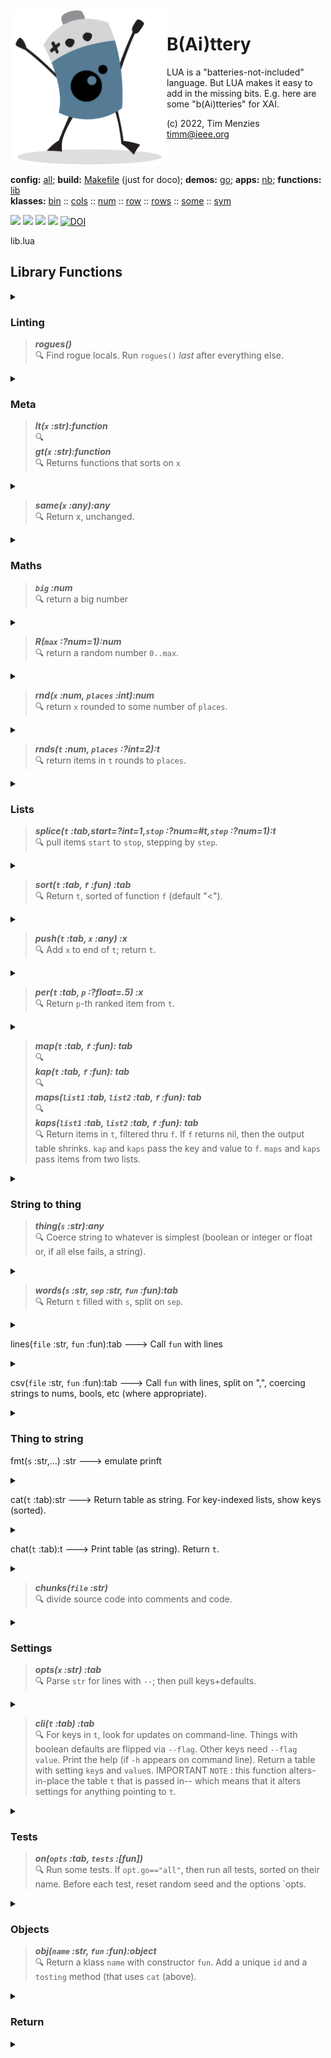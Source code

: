 <img align=left width=250   src="bat2.png">

# B(Ai)ttery
LUA is a "batteries-not-included" language.
But LUA makes it easy to add in the  missing bits.
E.g. here are some "b(Ai)tteries" for XAI.

(c) 2022, Tim Menzies<br><timm@ieee.org>
<br clear=all>

**config:** [all](all.html);
**build:** [Makefile](https://github.com/timm/shortr/blob/master/etc/src/Makefile)
(just for doco);
**demos:** [go](go.html);
**apps:** [nb](nb.html);
**functions:** [lib](lib.html)    
**klasses:** [bin](bin.html)
:: [cols](cols.html)
:: [num](num.html)
:: [row](row.html)
:: [rows](rows.html)
:: [some](some.html)
:: [sym](sym.html)

<a href=".."><img src="https://img.shields.io/badge/Language--lua-%232C2D72.svg?logo=lua&logoColor=white"></a>
<a href=".."><img src="https://img.shields.io/badge/checked--by-syntastic-yellow"></a>
<a href="https://github.com/timm/shortr/actions/workflows/tests.yml"><img src="https://github.com/timm/shortr/actions/workflows/tests.yml/badge.svg"></a>
<a href="https://opensource.org/licenses/BSD-2-Clause"><img  src="https://img.shields.io/badge/License-BSD%202--Clause-orange.svg"></a>
<a href="https://zenodo.org/badge/latestdoi/206205826"> <img  src="https://zenodo.org/badge/206205826.svg" alt="DOI"></a> 


lib.lua
## Library Functions


<details><summary></summary>

```lua
local m={}
```

</details>


### Linting

> ***rogues()***<br>:mag:  Find rogue locals. Run `rogues()` _last_ after everything else.


<details><summary></summary>

```lua
local b4={}; for k,v in pairs(_ENV) do b4[k]=k end
function m.rogues()
  for k,v in pairs(_ENV) do if not b4[k] then print("?",k,type(v)) end end end
```

</details>


### Meta

> ***lt(`x` :str):function***<br>:mag:  
> ***gt(`x` :str):function***<br>:mag:  Returns functions that sorts on `x`


<details><summary></summary>

```lua
function m.lt(x) return function(a,b) return a[x] < b[x] end end
function m.gt(x) return function(a,b) return a[x] > b[x] end end
```

</details>


> ***same(`x` :any):any***<br>:mag:  Return x, unchanged.


<details><summary></summary>

```lua
m.same=function(x) return x end
```

</details>


### Maths

> ***`big` :num***<br>:mag:  return a big number


<details><summary></summary>

```lua
m.big = math.huge
```

</details>


> ***R(`max` :?num=1):num***<br>:mag:  return a random number `0..max`.


<details><summary></summary>

```lua
m.R = math.random
```

</details>


> ***rnd(`x` :num, `places` :int):num***<br>:mag:  return `x` rounded to some number of `places`.


<details><summary></summary>

```lua
function m.rnd(x, places)
  local mult = 10^(places or 2)
  return math.floor(x * mult + 0.5) / mult end

function m.small(min,x) return min<1 and n^min or x end
```

</details>


> ***rnds(`t` :num, `places` :?int=2):t***<br>:mag:  return items in `t` rounds to `places`.


<details><summary></summary>

```lua
function m.rnds(t, places)
  local u={};for k,x in pairs(t) do u[k]=m.rnd(x,places or 2)end;return u end
```

</details>


###  Lists

> ***splice(`t` :tab,start=?int=1,`stop` :?num=#t,`step` :?num=1):t***<br>:mag:  pull items
`start` to `stop`, stepping by `step`. 


<details><summary></summary>

```lua
function m.splice(t, start, stop, step)
  local u={}
  for n=(start or 1)//1,(stop or #t)//1,(step or 1)//1 do u[1+#u]=t[n] end
  return u end
```

</details>


> ***sort(`t` :tab, `f` :fun) :tab***<br>:mag:  Return `t`, sorted of function `f` (default "<").


<details><summary></summary>

```lua
function m.sort(t,f) table.sort(t,f); return t end
```

</details>


> ***push(`t` :tab, `x` :any) :x***<br>:mag:  Add `x` to end of `t`; return `t`.


<details><summary></summary>

```lua
function m.push(t,x) t[1+#t] = x; return x end
```

</details>


> ***per(`t` :tab, `p` :?float=.5) :x***<br>:mag:  Return `p`-th ranked item from `t`.


<details><summary></summary>

```lua
function m.per(t,p) p=p*#t//1; return t[math.max(1,math.min(#t,p))] end
```

</details>


> ***map(`t` :tab, `f` :fun): tab***<br>:mag:  
> ***kap(`t` :tab, `f` :fun): tab***<br>:mag:  
> ***maps(`list1` :tab, `list2` :tab, `f` :fun): tab***<br>:mag:  
> ***kaps(`list1` :tab, `list2` :tab, `f` :fun): tab***<br>:mag:  Return items in `t`, filtered thru `f`.
If `f` returns nil, then the output table shrinks. `kap` and `kaps` pass the
key and value to `f`. `maps` and `kaps` pass items from two lists.


<details><summary></summary>

```lua
function m.map(t,f,     u) u={};for _,x in pairs(t) do u[1+#u]=f(x) end;return u end
function m.kap(t,f,     u) u={};for k,x in pairs(t) do u[1+#u]=f(k,x) end;return u end
function m.maps(t,u,f,  v) v={};for k,x in pairs(t) do v[1+#v]=f(x,u[k]) end;return v end
function m.kaps(t,u,f,  v) v={};for k,x in pairs(t) do v[1+#v]=f(k,x,u[k]) end;return v end
```

</details>


### String to thing

> ***thing(`s` :str):any***<br>:mag:  Coerce string to whatever
is simplest (boolean or integer or float or, if all else fails, a string).


<details><summary></summary>

```lua
function m.thing(x)
  x = x:match"^%s*(.-)%s*$"
  if x=="true" then return true elseif x=="false" then return false else
    return math.tointeger(x) or tonumber(x) or x end  end
```

</details>


> ***words(`s` :str, `sep` :str, `fun` :fun):tab***<br>:mag:  Return `t` filled with `s`, split  on `sep`.


<details><summary></summary>

```lua
function m.words(s,sep,fun,      t)
   fun = fun or m.same
   t={};for x in s:gmatch(m.fmt("([^%s]+)",sep)) do t[1+#t]=fun(x) end; return t end
```

</details>


lines(`file` :str,  `fun` :fun):tab ---> Call `fun` with lines


<details><summary></summary>

```lua
function m.lines(file, fun)
  local file = io.input(file)
  while true do
    local line = io.read()
    if not line then return io.close(file) else fun(line) end end end
```

</details>


csv(`file` :str,  `fun` :fun):tab ---> Call `fun` with lines, split on ",", 
coercing strings to nums, bools, etc (where appropriate).


<details><summary></summary>

```lua
function m.csv(file,fun)
  m.lines(file, function(line) fun(m.words(line, ",", m.thing)) end) end 
```

</details>


### Thing to string

fmt(`s` :str,...) :str ---> emulate prinft


<details><summary></summary>

```lua
m.fmt=string.format
```

</details>


cat(`t` :tab):str ---> Return table as string. For key-indexed lists, show keys (sorted).


<details><summary></summary>

```lua
function m.cat(t,    key,u)
  function key(k,v) if (tostring(k)):sub(1,1)~="_" then return m.fmt(":%s %s",k,v) end end
  u=  #t>1 and m.map(t,f or tostring) or m.sort(m.kap(t,key))
  return (t._is or "").."{"..table.concat(u," ").."}" end
```

</details>


chat(`t` :tab):t ---> Print table (as string). Return `t`.


<details><summary></summary>

```lua
function m.chat(t) print(m.cat(t)); return t end
```

</details>


> ***chunks(`file` :str)***<br>:mag:  divide source code into comments and code.


<details><summary></summary>

```lua
function m.chunks(file)
  local b4,now,t = 0,0,{}
  local hints=function(s) 
     return s:gsub("([%w]+):","`%1` :") 
             :gsub("([^\n]+) [-][-]>([^\n]+)","> ***%1***<br>:mag: %2") 
  end ------------------------
  local show = function(what,t) 
    if t[#t]:find"^[%s]*$" then t[#t]=nil end
    local s= table.concat(t,"\n") 
    print(what==0 and (hints(s).."\n") or (
          "\n<details><summary></summary>\n\n```lua\n" 
          ..s.."\n```\n\n</details>\n\n")) 
  end --------------------
  m.lines(file, function(s)
    now = b4
    if s:sub(1,3)=="-- " then now=0; s=s:sub(4) elseif s:find"^%S" then now=1 end
    if now==b4 then t[1+#t]=s else show(b4,t); t={s} end
    b4 = now end)
  show(now,t) end 
```

</details>


### Settings

> ***opts(`x` :str) :tab***<br>:mag:  Parse `str` for lines with `--`; then pull keys+defaults. 


<details><summary></summary>

```lua
function m.opts(x)
  local t = {}
  x:gsub("\n  ([-][^%s]+)[%s]+([-][-]([^%s]+))[^\n]*%s([^%s]+)",
           function(f1,f2,k,x) t[k] = m.thing(x) end)
  t._HELP = x
  return t end
```

</details>


> ***cli(`t` :tab) :tab***<br>:mag:  For keys in `t`, look for updates on command-line. 
Things with boolean defaults are flipped via `--flag`. 
Other keys need `--flag value`.  Print the help
(if `-h` appears on command line). Return a table with setting `key`s and
`value`s. IMPORTANT `NOTE` : this function alters-in-place the table `t`
that is passed in-- which means that it alters settings for anything pointing
to `t`.


<details><summary></summary>

```lua
function m.cli(t)
  for key,x in pairs(t) do 
    x = tostring(x)
    local long, short = "--"..key, "-"..key:sub(1,1)
    for n,flag in ipairs(arg) do 
      if flag==short or flag==long then
        x = x=="false" and "true" or x=="true" and "false" or arg[n+1] 
        t[key] = m.thing(x) end end end
  if t.help then os.exit(print(t._HELP:gsub("[%u][%u%d]+","\27[1;32m%1\27[0m"),"")) end 
  return t end
```

</details>


### Tests

> ***on(`opts` :tab, `tests` :[fun])***<br>:mag:  Run some tests.
If  `opt.go=="all"`, then run all tests, sorted on their name.
Before each test, reset random seed and the options `opts.


<details><summary></summary>

```lua
function m.on(opts,tests)
  local fails, old = 0, {}
  for k,v in pairs(opts) do old[k]=v end
  local t=opts.go=="all" and m.kap(tests,function(k,_) return k end) or {opts.go}
  for _,txt in pairs(m.sort(t)) do
    local fun = tests[txt]
    if type(fun)=="function" then
      for k,v in pairs(old) do opts[k]=v end -- reset opts to default
      math.randomseed(opts.seed or 10019)    -- reset seed to default
      local out = fun()
      if out ~= true then fails=fails+1
                          print(m.fmt("FAIL: [%s] %s",txt,out or "")) end end end
  m.rogues()
  os.exit(fails) end -- if fails==0 then our return code to the OS will be zero.
```

</details>


### Objects

> ***obj(`name` :str, `fun` :fun):object***<br>:mag:  Return a klass `name` with constructor `fun`.
Add a unique `id` and a `tosting` method (that uses `cat` (above).


<details><summary></summary>

```lua
local _id = 0
function m.obj(name,fun,    t,new,x)
  function new(kl,...) _id=_id+1; x=setmetatable({_id=_id},kl);fun(x,...); return x end 
  t = {__tostring=m.cat,_is=name}; t.__index=t
  return setmetatable(t, {__call=new}) end
-----
```

</details>


### Return


<details><summary></summary>

```lua
return m
```

</details>


